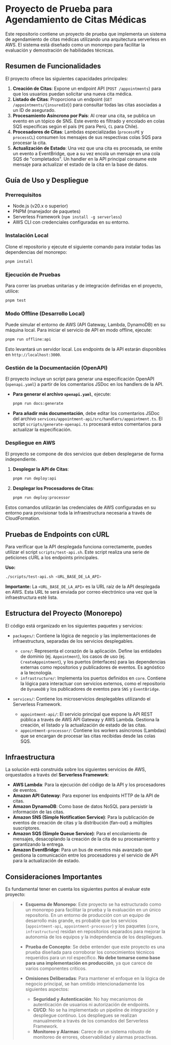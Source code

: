 # Proyecto de Prueba para Agendamiento de Citas Médicas

Este repositorio contiene un proyecto de prueba que implementa un sistema de agendamiento de citas médicas utilizando una arquitectura serverless en AWS. El sistema está diseñado como un monorepo para facilitar la evaluación y demostración de habilidades técnicas.

## Resumen de Funcionalidades

El proyecto ofrece las siguientes capacidades principales:

1.  **Creación de Citas**: Expone un endpoint API (`POST /appointments`) para que los usuarios puedan solicitar una nueva cita médica.
2.  **Listado de Citas**: Proporciona un endpoint (`GET /appointments/{insuredId}`) para consultar todas las citas asociadas a un ID de asegurado.
3.  **Procesamiento Asíncrono por País**: Al crear una cita, se publica un evento en un tópico de SNS. Este evento es filtrado y encolado en colas SQS específicas según el país (`PE` para Perú, `CL` para Chile).
4.  **Procesadores de Citas**: Lambdas especializadas (`processPE` y `processCL`) consumen los mensajes de sus respectivas colas SQS para procesar la cita.
5.  **Actualización de Estado**: Una vez que una cita es procesada, se emite un evento a EventBridge, que a su vez encola un mensaje en una cola SQS de "completados". Un handler en la API principal consume este mensaje para actualizar el estado de la cita en la base de datos.

## Guía de Uso y Despliegue

### Prerrequisitos

-   Node.js (v20.x o superior)
-   PNPM (manejador de paquetes)
-   Serverless Framework (`npm install -g serverless`)
-   AWS CLI con credenciales configuradas en su entorno.

### Instalación Local

Clone el repositorio y ejecute el siguiente comando para instalar todas las dependencias del monorepo:

```bash
pnpm install
```

### Ejecución de Pruebas

Para correr las pruebas unitarias y de integración definidas en el proyecto, utilice:

```bash
pnpm test
```

### Modo Offline (Desarrollo Local)

Puede simular el entorno de AWS (API Gateway, Lambda, DynamoDB) en su máquina local. Para iniciar el servicio de API en modo offline, ejecute:

```bash
pnpm run offline:api
```

Esto levantará un servidor local. Los endpoints de la API estarán disponibles en `http://localhost:3000`.

### Gestión de la Documentación (OpenAPI)

El proyecto incluye un script para generar una especificación OpenAPI (`openapi.yaml`) a partir de los comentarios JSDoc en los handlers de la API.

-   **Para generar el archivo `openapi.yaml`**, ejecute:
    ```bash
    pnpm run docs:generate
    ```
-   **Para añadir más documentación**, debe editar los comentarios JSDoc del archivo `services/appointment-api/src/handlers/appointment.ts`. El script `scripts/generate-openapi.ts` procesará estos comentarios para actualizar la especificación.

### Despliegue en AWS

El proyecto se compone de dos servicios que deben desplegarse de forma independiente.

1.  **Desplegar la API de Citas**:
    ```bash
    pnpm run deploy:api
    ```

2.  **Desplegar los Procesadores de Citas**:
    ```bash
    pnpm run deploy:processor
    ```

Estos comandos utilizarán las credenciales de AWS configuradas en su entorno para provisionar toda la infraestructura necesaria a través de CloudFormation.

## Pruebas de Endpoints con cURL

Para verificar que la API desplegada funciona correctamente, puedes utilizar el script `scripts/test-api.sh`. Este script realiza una serie de peticiones cURL a los endpoints principales.

**Uso:**

```bash
./scripts/test-api.sh <URL_BASE_DE_LA_API>
```

**Importante:** La `<URL_BASE_DE_LA_API>` es la URL raíz de la API desplegada en AWS. Esta URL te será enviada por correo electrónico una vez que la infraestructura esté lista.

## Estructura del Proyecto (Monorepo)

El código está organizado en los siguientes paquetes y servicios:

-   `packages/`: Contiene la lógica de negocio y las implementaciones de infraestructura, separadas de los servicios desplegables.
    -   `core/`: Representa el corazón de la aplicación. Define las entidades de dominio (ej. `Appointment`), los casos de uso (ej. `CreateAppointment`), y los puertos (interfaces) para las dependencias externas como repositorios y publicadores de eventos. Es agnóstico a la tecnología.
    -   `infrastructure/`: Implementa los puertos definidos en `core`. Contiene la lógica para interactuar con servicios externos, como el repositorio de `DynamoDB` y los publicadores de eventos para `SNS` y `EventBridge`.

-   `services/`: Contiene los microservicios desplegables utilizando el Serverless Framework.
    -   `appointment-api/`: El servicio principal que expone la API REST pública a través de AWS API Gateway y AWS Lambda. Gestiona la creación, el listado y la actualización de estado de las citas.
    -   `appointment-processor/`: Contiene los workers asíncronos (Lambdas) que se encargan de procesar las citas recibidas desde las colas SQS.

## Infraestructura

La solución está construida sobre los siguientes servicios de AWS, orquestados a través del **Serverless Framework**:

-   **AWS Lambda**: Para la ejecución del código de la API y los procesadores de eventos.
-   **Amazon API Gateway**: Para exponer los endpoints HTTP de la API de citas.
-   **Amazon DynamoDB**: Como base de datos NoSQL para persistir la información de las citas.
-   **Amazon SNS (Simple Notification Service)**: Para la publicación de eventos de creación de citas y la distribución (fan-out) a múltiples suscriptores.
-   **Amazon SQS (Simple Queue Service)**: Para el encolamiento de mensajes, desacoplando la creación de la cita de su procesamiento y garantizando la entrega.
-   **Amazon EventBridge**: Para un bus de eventos más avanzado que gestiona la comunicación entre los procesadores y el servicio de API para la actualización de estado.

## Consideraciones Importantes

Es fundamental tener en cuenta los siguientes puntos al evaluar este proyecto:

> - **Esquema de Monorepo**: Este proyecto se ha estructurado como un monorepo para facilitar la prueba y la evaluación en un único repositorio. En un entorno de producción con un equipo de desarrollo más grande, es probable que los servicios (`appointment-api`, `appointment-processor`) y los paquetes (`core`, `infrastructure`) residan en repositorios separados para mejorar la autonomía de los equipos y la independencia de los despliegues.
>
> - **Prueba de Concepto**: Se debe entender que este proyecto es una prueba diseñada para corroborar los conocimientos técnicos requeridos para un rol específico. **No debe tomarse como base para una implementación en producción**, ya que carece de varios componentes críticos.
>
> - **Omisiones Deliberadas**: Para mantener el enfoque en la lógica de negocio principal, se han omitido intencionadamente los siguientes aspectos:
>    - **Seguridad y Autenticación**: No hay mecanismos de autenticación de usuarios ni autorización de endpoints.
>    - **CI/CD**: No se ha implementado un pipeline de integración y despliegue continuo. Los despliegues se realizan manualmente a través de los comandos del Serverless Framework.
>    - **Monitoreo y Alarmas**: Carece de un sistema robusto de monitoreo de errores, observabilidad y alarmas proactivas.